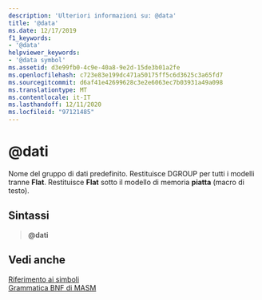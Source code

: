 ```yaml
---
description: 'Ulteriori informazioni su: @data'
title: '@data'
ms.date: 12/17/2019
f1_keywords:
- '@data'
helpviewer_keywords:
- '@data symbol'
ms.assetid: d3e99fb0-4c9e-40a8-9e2d-15de3b01a2fe
ms.openlocfilehash: c723e83e199dc471a50175ff5c6d3625c3a65fd7
ms.sourcegitcommit: d6af41e42699628c3e2e6063ec7b03931a49a098
ms.translationtype: MT
ms.contentlocale: it-IT
ms.lasthandoff: 12/11/2020
ms.locfileid: "97121485"
---
```

# <a name="data"></a>\@dati

Nome del gruppo di dati predefinito. Restituisce DGROUP per tutti i modelli tranne **Flat**. Restituisce **Flat** sotto il modello di memoria **piatta** (macro di testo).

## <a name="syntax"></a>Sintassi

> **\@dati**

## <a name="see-also"></a>Vedi anche

[Riferimento ai simboli](symbols-reference.md)\
[Grammatica BNF di MASM](masm-bnf-grammar.md)
